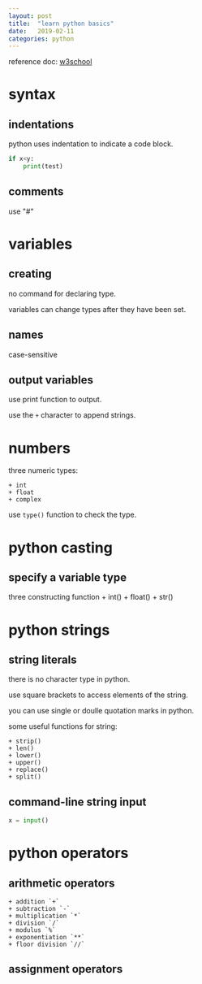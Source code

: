 ```yaml
---
layout: post
title:  "learn python basics"
date:   2019-02-11
categories: python
---
```

reference doc: [w3school](https://www.w3schools.com/python/default.asp)

# syntax

## indentations

python uses indentation to indicate a code block.

```python
if x<y:
	print(test)
```

## comments

use "#"

# variables

## creating 

no command for declaring type.

variables can change types after they have been set.

## names

case-sensitive

## output variables

use print function to output.

use the `+` character to append strings.

# numbers

three numeric types:

	+ int 
	+ float
	+ complex
	
use `type()` function to check the type.

# python casting

## specify a variable type

three constructing function
	+ int()
	+ float()
	+ str()

# python strings

## string literals

there is no character type in python.

use square brackets to access elements of the string.

you can use single or doulle quotation marks in python.

some useful functions for string:

	+ strip()
	+ len()
	+ lower()
	+ upper()
	+ replace()
	+ split()

## command-line string input

```python
x = input()
```

# python operators

## arithmetic operators

	+ addition `+`
	+ subtraction `-`
	+ multiplication `*`
	+ division `/`
	+ modulus `%`
	+ exponentiation `**`
	+ floor division `//`

## assignment operators

	
